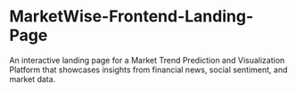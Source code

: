 # MarketWise-Frontend-Landing-Page
An interactive landing page for a Market Trend Prediction and Visualization Platform that showcases insights from financial news, social sentiment, and market data.
